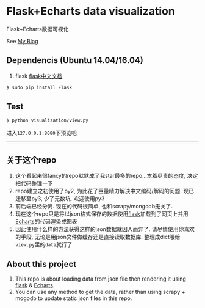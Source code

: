 # Flask+Echarts data visualization
Flask+Echarts数据可视化

See [My Blog](http://xxuan.me/2017-03-13-mongodb-flask-echarts-data-visualize.html)

## Dependencis (Ubuntu 14.04/16.04)

1. flask
[flask中文文档](http://docs.jinkan.org/docs/flask/)

 ```bash
$ sudo pip install Flask
```

## Test

```bash
$ python visualization/view.py
```

进入`127.0.0.1:8080`下预览吧

---

## 关于这个repo

1. 这个看起来很fancy的repo默默成了我star最多的repo...本着尽责的态度, 决定把代码整理一下
2. repo建立之初使用了py2, 为此花了巨量精力解决中文编码/解码的问题. 现已迁移至py3, 少了无数坑. 欢迎使用py3
3. 前后端已经分离. 现在的代码很简单, 也和scrapy/mongodb无关了. 
4. 现在这个repo只是将以json格式保存的数据使用[flask](https://github.com/pallets/flask)加载到了网页上并用[Echarts](https://github.com/ecomfe/echarts)的代码渲染成图表
5. 因此使用什么样的方法获得这样的json数据就因人而异了. 请尽情使用你喜欢的手段, 无论是用json文件做缓存还是直接读取数据库. 整理成dict喂给`view.py`里的`data`就行了

## About this project
1. This repo is about loading data from json file then rendering it using [flask](https://github.com/pallets/flask) & [Echarts](https://github.com/ecomfe/echarts).
2. You can use any method to get the data, rather than using scrapy + mogodb to update static json files in this repo.
